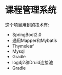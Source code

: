 ﻿# 课程管理系统
这个项目用到的技术有:

* SpringBoot2.0
* 通用Mapper和Mybatis
* Thymeleaf
* Mysql
* Gradle
* log4j2和Druid连接池
* Gradle





